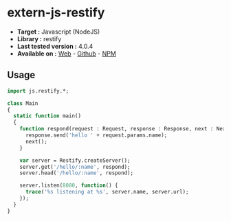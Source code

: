 # extern-js-restify

- **Target :** Javascript (NodeJS)
- **Library :** restify 
- **Last tested version :** 4.0.4
- **Available on :** [Web](http://restify.com) - [Github](https://github.com/restify/node-restify) - [NPM](https://www.npmjs.com/package/restify)

## Usage

```haxe
import js.restify.*;

class Main
{
  static function main()
  {
    function respond(request : Request, response : Response, next : NextCallback) : Void {
      response.send('hello ' + request.params.name);
      next();
    }

    var server = Restify.createServer();
    server.get('/hello/:name', respond);
    server.head('/hello/:name', respond);

    server.listen(8080, function() {
      trace('%s listening at %s', server.name, server.url);
    });
  }
}
```

